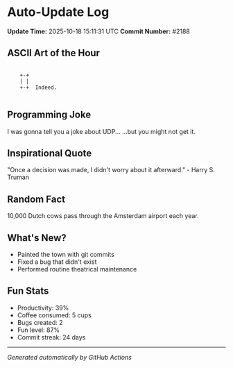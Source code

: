 # Auto-Update Log
**Update Time:** 2025-10-18 15:11:31 UTC
**Commit Number:** #2188

## ASCII Art of the Hour
```

    +-+
    | |
    +-+  Indeed.
        
```

## Programming Joke
I was gonna tell you a joke about UDP... ...but you might not get it.

## Inspirational Quote
"Once a decision was made, I didn't worry about it afterward." - Harry S. Truman

## Random Fact
10,000 Dutch cows pass through the Amsterdam airport each year.

## What's New?
- Painted the town with git commits
- Fixed a bug that didn't exist
- Performed routine theatrical maintenance

## Fun Stats
- Productivity: 39%
- Coffee consumed: 5 cups
- Bugs created: 2
- Fun level: 87%
- Commit streak: 24 days

---
*Generated automatically by GitHub Actions*
